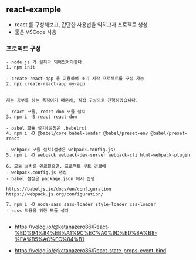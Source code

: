 ## react-example

- react 를 구성해보고, 간단한 사용법을 익히고자 프로젝트 생성
- 툴은 VSCode 사용


### 프로젝트 구성

```
- node.js 가 설치가 되어있어야한다.
1. npm init

- create-react-app 을 이용하여 초기 시작 프로젝트를 구성 가능
2. npx create-react-app my-app


저는 공부를 하는 목적이기 때문에, 직접 구성으로 진행하겠습니다.

- react 모듈, react-dom 모듈 설치
3. npm i -S react react-dom

- babel 모듈 설치(설정은 .babelrc)
4. npm i -D @babel/core babel-loader @babel/preset-env @babel/preset-react

- webpack 모듈 설치(설정은 webpack.config.js)
5. npm i -D webpack webpack-dev-server webpack-cli html-webpack-plugin

6. 모듈 설치를 완료했으면, 프로젝트 루트 경로에 
- webpack.config.js 생성
- babel 설정은 package.json 에서 진행

https://babeljs.io/docs/en/configuration
https://webpack.js.org/configuration/

7. npm i -D node-sass sass-loader style-loader css-loader
- scss 적용을 위한 모듈 설치


```


- https://velog.io/@katanazero86/React-%ED%94%84%EB%A1%9C%EC%A0%9D%ED%8A%B8-%EA%B5%AC%EC%84%B1

- https://velog.io/@katanazero86/React-state-props-event-bind
